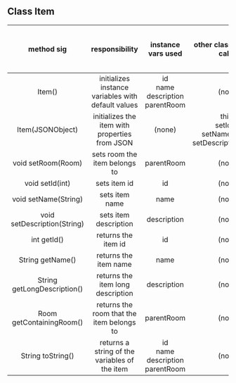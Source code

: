 ## Class Item

| method sig | responsibility | instance vars used | other class methods called | objects used with method calls | lines of code |
|:----------:|:--------------:|:------------------:|:--------------------------:|:------------------------------:|:-------------:|
| Item() | initializes instance variables with default values | id<br>name<br>description<br>parentRoom | (none) | (none) | 6 |
| Item(JSONObject) | initializes the item with properties from JSON | (none) | this()<br>setId(id)<br>setName(String)<br>setDescription(String) | (none) | 6 |
| void setRoom(Room) | sets room the item belongs to | parentRoom | (none) | Room | 3 |
| void setId(int) | sets item id | id | (none) | (none) | 3 |
| void setName(String) | sets item name | name | (none) | (none) | 3 |
| void setDescription(String) | sets item description | description | (none) | (none) | 3 |
| int getId() | returns the item id | id | (none) | (none) | 3 |
| String getName() | returns the item name | name | (none) | (none) | 3 | 
| String getLongDescription() | returns the item long description | description |(none) | (none) | 3 |
| Room getContainingRoom() | returns the room that the item belongs to | parentRoom |(none) | Room | 3 |
| String toString() | returns a string of the variables of the item | id<br>name<br>description<br>parentRoom | (none) | (none) | 9 |
